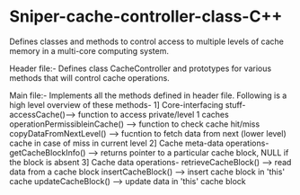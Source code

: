 # Sniper-cache-controller-class-C++
Defines classes and methods to control access to multiple levels of cache memory in a multi-core computing system.

Header file:-
Defines class CacheController and prototypes for various methods that will control cache operations.

Main file:-
Implements all the methods defined in header file. Following is a high level overview of these methods-
1] Core-interfacing stuff- 
    accessCache()--> function to access private/level 1 caches  
    operationPermissibleinCache() --> function to check cache hit/miss
    copyDataFromNextLevel() --> fucntion to fetch data from next (lower level) cache in case of miss in current level
2] Cache meta-data operations-
    getCacheBlockInfo() --> returns pointer to a particular cache block, NULL if the block is absent 
3] Cache data operations-
    retrieveCacheBlock() --> read data from a cache block
    insertCacheBlock() --> insert cache block in 'this' cache 
    updateCacheBlock() --> update data in 'this' cache block
    
